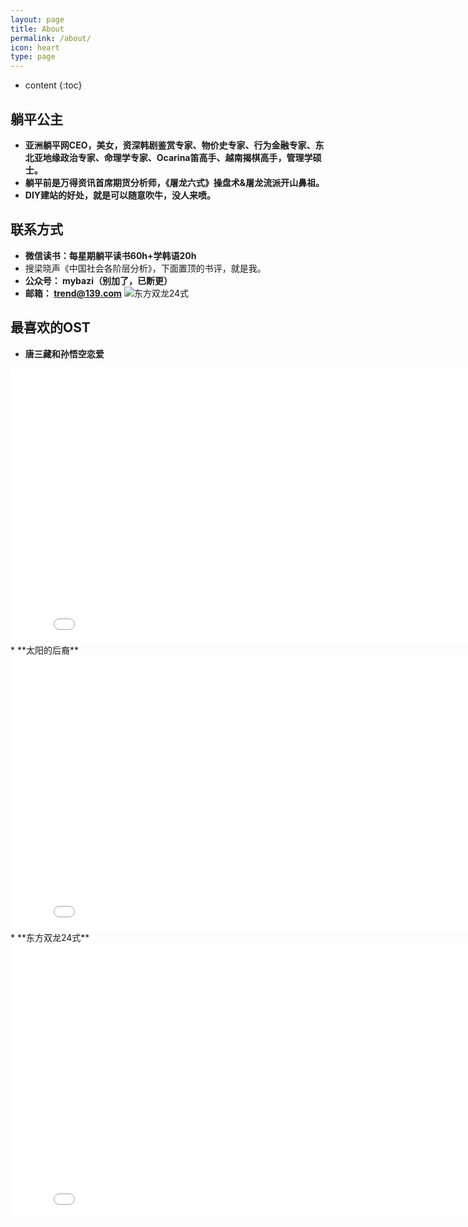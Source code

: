 ```yaml
---
layout: page
title: About
permalink: /about/
icon: heart
type: page
---
```


* content
{:toc}

## 躺平公主
* **亚洲躺平网CEO，美女，资深韩剧鉴赏专家、物价史专家、行为金融专家、东北亚地缘政治专家、命理学专家、Ocarina笛高手、越南揭棋高手，管理学硕士。**
* **躺平前是万得资讯首席期货分析师，《屠龙六式》操盘术&屠龙流派开山鼻祖。**
* **DIY建站的好处，就是可以随意吹牛，没人来喷。**
## 联系方式
* **微信读书：每星期躺平读书60h+学韩语20h**
* 搜梁晓声《中国社会各阶层分析》，下面置顶的书评，就是我。
* **公众号： mybazi（别加了，已断更）**
* **邮箱： trend@139.com**
![东方双龙24式](https://pic3.zhimg.com/80/v2-264563902f18578d03a7accf38d9e786_720w.webp)
## 最喜欢的OST
* **唐三藏和孙悟空恋爱**
<iframe frameborder="0" width="825" height="440" iframe src="//player.bilibili.com/player.html?aid=18808058&bvid=BV1vW411e7Z7&cid=30675519&page=1" scrolling="no" border="0" frameborder="no" framespacing="0" allowfullscreen="true"> </iframe>
* **太阳的后裔**
<iframe frameborder="0" width="825" height="440" iframe src="//player.bilibili.com/player.html?aid=11780926&bvid=BV1ux411r7jD&cid=19454279&page=1" scrolling="no" border="0" frameborder="no" framespacing="0" allowfullscreen="true"> </iframe>
* **东方双龙24式**
<iframe frameborder="0" width="825" height="440" iframe src="//player.bilibili.com/player.html?aid=13192056&bvid=BV1bx411n7fx&cid=21634899&page=1" scrolling="no" border="0" frameborder="no" framespacing="0" allowfullscreen="true"> </iframe>
